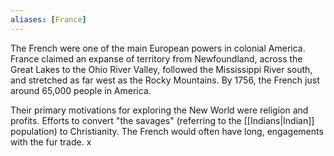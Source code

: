 ```yaml
---
aliases: [France]
---
```


The French were one of the main European powers in colonial America.
France claimed an expanse of territory from Newfoundland, across the Great Lakes to the Ohio River Valley, followed the Mississippi River south, and stretched as far west as the Rocky Mountains.
By 1756, the French just around 65,000 people in America. 

Their primary motivations for exploring the New World were religion and profits.
	Efforts to convert "the savages" (referring to the [[Indians|Indian]] population) to Christianity.
	The French would often have long, engagements with the fur trade. x